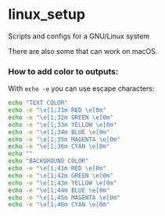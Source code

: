 # linux_setup
Scripts and configs for a GNU/Linux system

There are also some that can work on macOS.

### How to add color to outputs:

With `echo -e` you can use escape characters:

```bash
echo "TEXT COLOR"
echo -e "\e[1;31m RED \e[0m"
echo -e "\e[1;32m GREEN \e[0m"
echo -e "\e[1;33m YELLOW \e[0m"
echo -e "\e[1;34m BLUE \e[0m"
echo -e "\e[1;35m MAGENTA \e[0m"
echo -e "\e[1;36m CYAN \e[0m"
echo ""
echo "BACKGROUND COLOR"
echo -e "\e[1;41m RED \e[0m"
echo -e "\e[1;42m GREEN \e[0m"
echo -e "\e[1;43m YELLOW \e[0m"
echo -e "\e[1;44m BLUE \e[0m"
echo -e "\e[1;45m MAGENTA \e[0m"
echo -e "\e[1;46m CYAN \e[0m"
```
